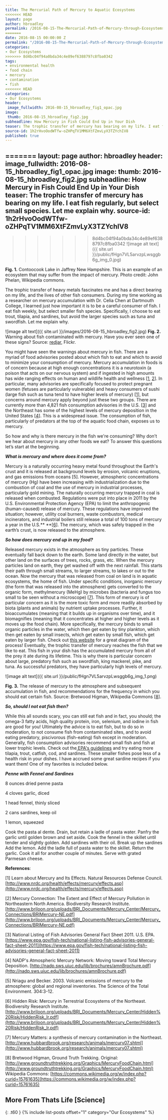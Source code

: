 ```yaml
---
title: The Mercurial Path of Mercury to Aquatic Ecosystems
<<<<<<< HEAD
layout: page
author: hbroadley
permalink: /2016-08-15-The-Mercurial-Path-of-Mercury-through-Ecosystems-HBroadley/
=======
date: 2016-08-15 00:00:00 Z
permalink: "/2016-08-15-The-Mercurial-Path-of-Mercury-through-Ecosystems-HBroadley/"
categories:
- Our Ecosystems
>>>>>>> 8d4bc04f94a0bda34c4e89ef6388797c8fba0342
tags:
- environmental health
- food chain
- mercury
- contamination
- fish
<<<<<<< HEAD
categories:
- Our Ecosystems
header:
 image_fullwidth: 2016-08-15_hbroadley_fig1_opac.jpg
image:
 thumb: 2016-08-15_hbroadley_fig2.jpg
subheadline: How Mercury in Fish Could End Up in Your Dish
teaser: The trophic transfer of mercury has bearing on my life. I eat fish regularly, but select small species. Let me explain why.  
source-id: 1h2rHvoOodWTfw-oZHPqTV1MM6XtFZmvLyX3TZYchIV8
published: true
---
```

=======
layout: page
author: hbroadley
header:
  image_fullwidth: 2016-08-15_hbroadley_fig1_opac.jpg
image:
  thumb: 2016-08-15_hbroadley_fig2.jpg
subheadline: How Mercury in Fish Could End Up in Your Dish
teaser: The trophic transfer of mercury has bearing on my life. I eat fish regularly,
  but select small species. Let me explain why.
source-id: 1h2rHvoOodWTfw-oZHPqTV1MM6XtFZmvLyX3TZYchIV8
---

>>>>>>> 8d4bc04f94a0bda34c4e89ef6388797c8fba0342
![image alt text]({{ site.url }}/public/fHgn7VL5arvzpLwsggb6g_img_0.jpg)

**Fig. 1.** Contoocook Lake in Jaffrey New Hampshire. This is an example of an ecosystem that may suffer from the impact of mercury. Photo credit: John Phelan, Wikipedia commons.

The trophic transfer of heavy metals fascinates me and has a direct bearing on my life, and the lives of other fish consumers.  During my time working as a researcher on mercury accumulation with Dr. Celia Chen at Dartmouth College, I learned just how important it is to be a careful consumer of fish.  I eat fish weekly, but select smaller fish species.  Specifically, I choose to eat trout, tilapia, and sardines, but avoid the larger species such as tuna and swordfish.  Let me explain why.   

  
![image alt text]({{ site.url }}/images/2016-08-15_hbroadley_fig2.jpg)
**Fig. 2.** Warning about fish contaminated with mercury. Have you ever seen one of these signs? Source: [redjar](https://www.flickr.com/photos/redjar/131668337), Flickr.

You might have seen the warnings about mercury in fish.  There are a myriad of food advisories posted about which fish to eat and which to avoid to minimize your consumption of mercury.  Mercury accumulation in foods is of concern because at high enough concentrations it is a neurotoxin (a poison that acts on our nervous system) and if ingested in high amounts has wide ranging effects on human and wildlife health and wellness [[1](http://www.nrdc.org/health/effects/mercury/effects.asp), [2](http://www.briloon.org/uploads/BRI_Documents/Mercury_Center/Mercury_Connections/BRIMercury-NE.pdf)]. In particular, many advisories are  specifically focused to protect pregnant women (fetuses are particularly vulnerable) and heavy consumers of sushi (large fish such as tuna tend to have higher levels of mercury) [[1](http://www.nrdc.org/health/effects/mercury/effects.asp)], but concerns around mercury apply beyond just these two groups.  There are currently more than 4,821 fish consumption advisories in the U.S. [[3](https://www.epa.gov/fish-tech/national-listing-fish-advisories-general-fact-sheet-2011)] and the Northeast has some of the highest levels of mercury deposition in the United States [[4](http://nadp.sws.uiuc.edu/lib/brochures/amnBrochure.pdf)]. This is a widespread issue. The consumption of fish, particularly of predators at the top of the aquatic food chain, exposes us to mercury.

So how and why is there mercury in the fish we're consuming?  Why don’t we hear about mercury in any other foods we eat?  To answer this questions let’s start at the beginning.  

**_What is mercury and where does it come from?_**

Mercury is a naturally occurring heavy metal found throughout the Earth's crust and it is released at background levels by erosion,  volcanic eruptions, and gas emissions from oceans [5].  However, atmospheric concentrations of mercury (Hg) have been increasing with industrialization due to the combustion of coal and the use of mercury in industrial processes, particularly gold mining.  The naturally occurring mercury trapped in coal is released when combusted.  Regulations were put into place in 2011 by the U.S. Environmental Protection Agency (EPA) to limit the anthropogenic (human-caused) release of mercury. These regulations have improved the situation; however, utility coal burners, waste combustors, medical incinerators, and industrial boilers still release a total of 100 tons of mercury a year in the U.S.** **[[6](http://www.briloon.org/uploads/BRI_Documents/Mercury_Center/Hidden%20Risk/HiddenRisk_lr.pdf)]. The mercury, which was safely trapped in the earth’s crust, is now released to the atmosphere. 

**_So how does mercury end up in my food?_**

Released mercury exists in the atmosphere as tiny particles.  These eventually fall back down to the earth.  Some land directly in the water, but other land on the surfaces of trees, rocks, grass, etc.  When the mercury particles land on earth, they get washed off with the next rainfall.  This starts their path through small streams, to larger streams, to lakes or out to the ocean. Now the mercury that was released from coal on land is in aquatic ecosystems, the home of fish.  Under specific conditions, inorganic mercury (the form that was released into the atmosphere) gets converted to the organic form, methylmercury (MeHg) by microbes (bacteria and fungus too small to be seen without a microscope) [[7](http://www.hubbardbrook.org/research/animals/mercury07.shtml)].  This form of mercury is of particular concern as it is the more toxic form and more readily absorbed by biota (plants and animals) by nutrient uptake processes.  Further, it bioaccumulates (meaning that it builds up in organisms over time), and it biomagnifies (meaning that it concentrates at higher and higher levels as it moves up the food chain).  More specifically, the mercury binds to small organic particles in the water, which then get eaten by tiny plankton, which then get eaten by small insects, which get eaten by small fish, which get eaten by larger fish.  Check out [this website](http://www.hubbardbrook.org/research/animals/mercury07.shtml) for a great diagram of the process!  Eventually, the trophic transfer of mercury reaches the fish that we like to eat. This fish in your dish has the accumulated mercury from all of the prey it ate during its lifetime.  This is why there is particular concern about large, predatory fish such as swordfish, king mackerel, pike, and tuna. As successful predators, they have particularly high levels of mercury.

![image alt text]({{ site.url }}/public/fHgn7VL5arvzpLwsggb6g_img_1.png)

**Fig. 3.** The release of mercury to the atmosphere and subsequent accumulation in fish, and recommendations for the frequency in which you should eat certain fish.  Source: Bretwood Higman, Wikipedia Commons [[8](https://en.wikipedia.org/wiki/Mercury_in_fish#/media/File:MercuryFoodChain-01.png)].


**_So, should I not eat fish then?_**

While this all sounds scary, you can still eat fish and in fact, you should; the omega-3 fatty acids, high quality protein, iron, selenium, and iodine in fish are good for you!  Ultimately the advice is to eat fish, but to do so in moderation, to not consume fish from contaminated sites, and to avoid eating predatory, piscivorous (fish-eating) fish except in moderation.  Generally, fish consumption advisories recommend small fish and fish at lower trophic levels. Check out the[ EPA's guidelines](https://www.epa.gov/fish-tech/national-listing-fish-advisories-general-fact-sheet-2011#basic) and try eating more tilapia, trout, catfish, cod, and sardines. These smaller fishes pose less of a health risk in your dishes.  I have accrued some great sardine recipes if you want them!  One of my favorites is included below. 

**_Penne with Fennel and Sardines_**

8 ounces dried penne pasta

4 cloves garlic, diced 

1 head fennel, thinly sliced 

2 cans sardines, keep oil 

1 lemon, squeezed 

Cook the pasta al dente.  Drain, but retain a ladle of pasta water.  Panfry the garlic until golden brown and set aside.  Cook the fennel in the skillet until tender and slightly golden.  Add sardines with their oil. Break up the sardines Add the lemon. Add the ladle full of pasta water to the skillet.  Return the garlic.  Cook it all for another couple of minutes.  Serve with grated Parmesan cheese.    

**References**:

[1] Learn about Mercury and Its Effects.  Natural Resources Defense Council.  [http://www.nrdc.org/health/effects/mercury/effects.asp](http://www.nrdc.org/health/effects/mercury/effects.asp)  

[2] Mercury Connection: The Extent and Effect of Mercury Pollution in Northeastern North America.  Biodiversity Research Institute. [http://www.briloon.org/uploads/BRI_Documents/Mercury_Center/Mercury_Connections/BRIMercury-NE.pdf](http://www.briloon.org/uploads/BRI_Documents/Mercury_Center/Mercury_Connections/BRIMercury-NE.pdf)     

[3] National Listing of Fish Advisories General Fact Sheet 2011. U.S. EPA. [https://www.epa.gov/fish-tech/national-listing-fish-advisories-general-fact-sheet-2011](https://www.epa.gov/fish-tech/national-listing-fish-advisories-general-fact-sheet-2011) 

[4] NADP's Atmospheric Mercury Network: Moving toward Total Mercury Deposition.  [http://nadp.sws.uiuc.edu/lib/brochures/amnBrochure.pdf](http://nadp.sws.uiuc.edu/lib/brochures/amnBrochure.pdf)  

[5] Nriagu and Becker. 2003. Volcanic emissions of mercury to the atmosphere: global and regional inventories. The Science of the Total Environment. 304:3-12.  

[6] Hidden Risk: Mercury in Terrestrial Ecosystems of the Northeast.  Biodiversity Research Institute. [http://www.briloon.org/uploads/BRI_Documents/Mercury_Center/Hidden%20Risk/HiddenRisk_lr.pdf](http://www.briloon.org/uploads/BRI_Documents/Mercury_Center/Hidden%20Risk/HiddenRisk_lr.pdf) 

[7] Mercury Matters: a synthesis of mercury contamination in the Northeast. [http://www.hubbardbrook.org/research/animals/mercury07.shtml](http://www.hubbardbrook.org/research/animals/mercury07.shtml)   

[8] Bretwood Higman, Ground Truth Trekking. Original:[http://www.groundtruthtrekking.org/Graphics/MercuryFoodChain.html](http://www.groundtruthtrekking.org/Graphics/MercuryFoodChain.html) Wikipedia Commons: [https://commons.wikimedia.org/w/index.php?curid=15761635](https://commons.wikimedia.org/w/index.php?curid=15761635) 

## More From Thats Life [Science]
{: .t60 }
{% include list-posts offset="1" category="Our Ecosystems" %}
